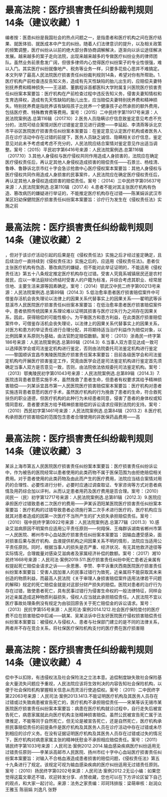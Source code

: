 # 最高法院：医疗损害责任纠纷裁判规则14条（建议收藏）1

编者按：医患纠纷是我国社会的热点问题之一，是指患者和医疗机构之间在医疗结果、就医体验、就医成本中产生的纠纷。随着人们法律意识的提升，以及相关政策的频繁调整，医疗纠纷从以前的绝大部分靠协商调解解决，逐渐向以诉讼途径解决发展。越来越多的案子走向法院，出现来越来越多的专做医疗纠纷业务的律师团队。虽然业务前景愈发广阔，但很多律师内心觉得医疗纠纷案子的专业性很强，难以入门。其实医疗纠纷就像地产、税务等业务一样，只要多花些心思并不难搞定。本文列举了最高人民法院医疗损害责任纠纷裁判规则14条，希望对你有所帮助。1.医疗机构产前检查违反告知义务，造成有先天性缺陷的胎儿出生的，应赔偿夫妻特别抚养费和精神损失——王洁颖、董鹏程诉首都医科大学附属复兴医院医疗损害责任纠纷案本案要旨：医疗机构在产前检查过程中违反告知义务，侵害夫妻知情权和生育选择权，造成有先天性缺陷的胎儿出生，应当赔偿夫妻特别抚养费和精神损失。特别抚养费是指抚养该有缺陷孩子比抚养一个健康孩子必然承担的额外费用，包括医疗费、特殊教育费等费用。案号：（2015）二中民终字第11917号来源：人民法院案例选.总第116辑（2017.10）2.医务人员隐瞒诊疗信息致鉴定意见考虑不充分的，法院可结合案情对医疗过错鉴定意见进行调整——李延起、李清燕等诉北京市平谷区医院医疗损害责任纠纷案本案要旨：在鉴定意见认定医疗机构或者医务人员在诊疗活动中存在过错的前提下，医务人员缺乏诚信、隐瞒相关诊疗信息，鉴定意见对此未予考虑或考虑不充分的，人民法院应结合案情对鉴定意见作出适当调整。案号：（2015）平民初字第6416号来源：人民法院案例选.总第116辑（2017.10）3.其他人身侵权与医疗侵权共同作用造成人身损害的，法院应在确定医疗侵权责任后，再认定其他人身侵权造成损害的赔偿责任——石景兰、杨桂清、鲁峥、鲁静诉北京市红十字会急诊抢救中心医疗侵权案本案要旨：其他人身侵权与医疗侵权共同作用造成人身损害的民事案件，人民法院应在确定医疗侵权责任后，再认定其他人身侵权造成损害的赔偿责任。案号：（2014）三中民终字第05637号来源：人民法院案例选.总第110辑（2017.4）4.患者不能对其主张医疗机构有伪造、篡改病历的嫌疑进行举证的，不能推定医疗机构存在过错——陈某娟诉武汉市某区妇幼保健院医疗损害责任纠纷案本案要旨：诊疗行为发生在《侵权责任法》实施之前

# 最高法院：医疗损害责任纠纷裁判规则14条（建议收藏）2

，但对于该诊疗活动引起的后果是在《侵权责任法》实施之后才经过鉴定确定，且后续治疗一直持续到《侵权责任法》实施之后的，应适用《侵权责任法》。患者仅主张医疗机构有伪造、篡改病历的嫌疑，但不能对此举证证明的，不能适用《侵权责任法》第五十八条规定推定医疗机构存在过错。受害人究竟系城镇居民还是农村居民，应以一审法庭辩论终结时受害人的户籍为标准，并综合考虑其职业、经常居住地、主要生活来源等因素确定。案号：（2014）鄂武汉中民二终字第00213号来源：人民法院案例选.总第89辑（2014.3）5.低治愈率患者医疗损害赔偿案件中可借鉴存活机会丧失理论以法律上的因果关系代替事实上的因果关系——翟明武等诉慈溪市人民医院医疗损害责任纠纷案本案要旨：在低治愈率患者医疗损害赔偿案件中，患者依照传统因果关系理论难以证明其损害与医疗过失行为之间存在因果关系，因此，获得赔偿的可能性极小。为平衡医方和患方利益，在此类医疗损害赔偿案件中，可借鉴存活机会丧失理论，以法律上的因果关系代替事实上的因果关系，对医方和患方的举证责任进行合理分配，并将期待适当治疗利益作为赔偿对象，以比例因果关系原则为基础，由法官酌定赔偿数额。案号：（2013）浙甬民一终字第186号来源：人民法院案例选.总第89辑（2014.3）6.当事人双方意见达成一致可以选择医学会或司法鉴定机构进行鉴定，否则由法院委托司法鉴定机构进行鉴定——黎国顺诉宜昌市夷陵医院医疗损害责任案本案要旨：目前各级医学会和司法鉴定机构均开展医疗损害鉴定工作，究竟由医学会还是司法鉴定机构进行鉴定首先须确定当事人双方是否意见一致，否则，由法院依法依规委托司法鉴定机构。案号：（2013）鄂夷陵民初字第01043号来源：人民法院案例选.总第89辑（2014.3）7.医院违背患者意愿实施手术，虽然挽救了患者生命，但患者有权要求其给予精神损害赔偿——刘某诉宜昌市第一人民医院医疗损害赔偿案本案要旨：医疗机构对患者实施违背患者意愿的医疗手术，虽然医疗机构的行为挽救了患者的生命，符合救死扶伤的职业道德，但医疗机构的此种行为未经患者同意，侵害了患者的身体权或知情同意权，患者要求医方给予精神损害赔偿的诉讼请求应得到法院的支持。案号：（2010）西民初字第1461号来源：人民法院案例选.总第84辑（2013.2）8.医疗机构承担医疗损害赔偿的范围包含患者合理使用的非医保药品费用——高

# 最高法院：医疗损害责任纠纷裁判规则14条（建议收藏）3

某诉上海市第五人民医院医疗损害责任纠纷案本案要旨：医疗损害责任纠纷诉讼中，作为被告的医院经常以患者使用的此类药物不属于医保范围为由拒绝赔偿相关费用。对于患者使用的此类药物及由此而产生的医疗费用，法院应当结合案情对用药的合理性、必要性进行分析，必要时应通过调查取证、专家咨询等方式对患者病情及用药综合加以评判，从而认定患者用药及医疗费用是否合理。案号：（2010）闵民一（民）初字第12717号来源：人民法院案例选.总第81辑（2012.3）9.医院应承担医疗过错致患者二次医疗的费用——尹某诉泗阳某医院医疗损害责任纠纷案本案要旨：医疗机构的过错导致患者必须施行第二次手术进行医疗的，医疗机构应当就其对患者造成的因第一次医疗不当所产生的扩大损失承担赔偿责任。案号：（2010）宿中民终字第0922号来源：人民法院案例选.总第77辑（2011.3）10.感染艾滋病原因不明案件应适用公平责任原则——何翔保、王梅群诉湖南省郴州市第一人民医院、郴州市中心血站医疗损害责任纠纷案本案要旨：因输血遭受感染，面对损害后果与医疗机构、血液提供机构之间因果关系不明的情形，法院应当适用公平责任原则。同时，根据当事人的损失是否严重、经济状况、有无其他救济途径等实际情况，合理裁量对感染艾滋病者及家属经济补偿的数额。案号：（2017）湘10民终1668号来源：人民司法·案例2019.511.医疗损害责任纠纷中死亡患者近亲属有权提起死亡赔偿金请求之诉——余恩惠、李赞、李芊诉重庆西南医院医疗损害责任纠纷案本案要旨：受害人因加害人的民事过错行为致死，近亲属将不能获取其未来创造的物质利益，而最高人民法院《关于审理人身损害赔偿案件适用法律若干问题的解释》规定的死亡赔偿金就是对这部分财产损失的赔偿。医院对患者的治疗行为存在过错，致使患者死亡，具有民事过错行为侵害生命权的一般法律特征，同样会对近亲属造成这种物质利益损失，侵权人应当就此承担赔偿责任。人民法院不宜以医疗事故处理条例没有规定为由驳回原告关于死亡赔偿金的诉讼请求。案号：（2013）民抗字第55号来源：人民司法·案例2014.1212.社会医疗保险垫付的医疗费不应在损害赔偿中扣减——姚某、吴某洁诉中日友好医院医疗侵权损害赔偿责任纠纷案本案要旨：被侵权人与侵权人、患者与社保部门建立的是不同的法律关系，两者并不存在竞合关系，将社保医疗保险机构支付的医疗费在医疗损害赔

# 最高法院：医疗损害责任纠纷裁判规则14条（建议收藏）4

偿中予以扣除，有违侵权法及社会保险法之立法本意。追偿制度缺失致社会保险基金大量流失问题应予重视，人民法院应该将生效判决的内容告知社会保险机构，以便于社会保险机构掌握相关信息从而灵活行使追偿权。案号：（2011）二中民终字第22063号来源：人民司法·案例2013.1413.不能证明医疗机构及其医务人员存在过错或过失致病患被宣告死亡的，医疗机构不承担赔偿责任——宋某等诉无锡市某医院医疗损害责任纠纷案本案要旨：病患在医疗机构就诊过程中，自行走失后被宣告死亡，病患家属就此向医疗机构主张精神损害赔偿。虽然公民被宣告死亡属于法律推定，不能等同于自然死亡，但无论是被宣告死亡，还是自然死亡，医疗机构承担民事赔偿责任的前提条件是医疗机构及其医务人员在诊疗活动中存在过错或未尽到相应的诊疗义务。在没有证据证明医疗机构及其医务人员存在过错或过失的情况下，医疗机构对病患家属主张的精神抚慰金不承担相应赔偿责任。案号：（2011）锡民终字第1033号来源：人民司法·案例2012.2014.输血感染疾病医疗纠纷适用无过错责任原则——李某诉高邮市人民医院、扬州市红十字中心血站医疗损害责任纠纷案本案要旨：对输入不合格血液造成患者损害的赔偿问题，《侵权责任法》第五十九条进行了规定。该规定可视为输血感染疾病的医疗纠纷适用无过错责任原则。案号：（2010）扬民终字第0202号来源：人民司法·案例2012.2无讼小编：如果您觉得这篇文章还不错，欢迎转发分享、点赞收藏，您也可以在下方评论区留下自己的观点，和大家一起讨论。来源：法务之家责编：邓珂玮排版：梁萌审核：赵润众 王雅玉 陈丽娟 刘逸凡 张野


